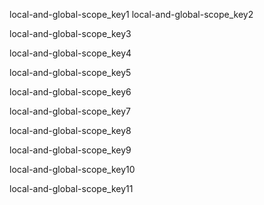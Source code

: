 local-and-global-scope_key1
local-and-global-scope_key2


local-and-global-scope_key3


local-and-global-scope_key4


local-and-global-scope_key5


local-and-global-scope_key6


local-and-global-scope_key7


local-and-global-scope_key8


local-and-global-scope_key9


local-and-global-scope_key10


local-and-global-scope_key11
